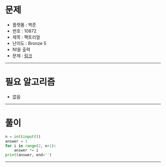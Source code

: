 # 문제
- 플랫폼 : 백준
- 번호 : 10872
- 제목 : 팩토리얼
- 난이도 : Bronze 5
- N!을 출력
- 문제 : <a href="https://www.acmicpc.net/problem/10872" target="_blank">링크</a>

---

# 필요 알고리즘
- 없음

---

# 풀이
```python
n = int(input())
answer = 1
for i in range(2, n+1):
    answer *= i
print(answer, end='')
```

---
